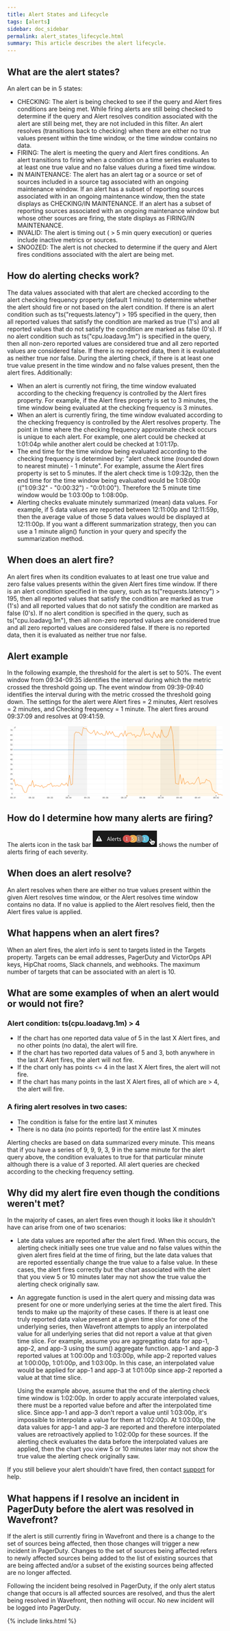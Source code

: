 ```yaml
---
title: Alert States and Lifecycle
tags: [alerts]
sidebar: doc_sidebar
permalink: alert_states_lifecycle.html
summary: This article describes the alert lifecycle.
---
```


## What are the alert states?

An alert can be in 5 states:

- CHECKING: The alert is being checked to see if the query and Alert fires conditions are being met. While firing alerts are still being checked to determine if the query and Alert resolves condition associated with the alert are still being met, they are not included in this filter.  An alert resolves (transitions back to checking) when there are either no true values present within the time window, or the time window contains no data.
- FIRING: The alert is meeting the query and Alert fires conditions. An alert transitions to firing when a condition on a time series evaluates to at least one true value and no false values during a fixed time window.
- IN MAINTENANCE: The alert has an alert tag or a source or set of sources included in a source tag associated with an ongoing maintenance window. If an alert has a subset of reporting sources associated with in an ongoing maintenance window, then the state displays as CHECKING/IN MAINTENANCE. If an alert has a subset of reporting sources associated with an ongoing maintenance window but whose other sources are firing, the state displays as FIRING/IN MAINTENANCE.
- INVALID: The alert is timing out ( > 5 min query execution) or queries include inactive metrics or sources.
- SNOOZED: The alert is not checked to determine if the query and Alert fires conditions associated with the alert are being met.

## How do alerting checks work?

The data values associated with that alert are checked according to the alert checking frequency property (default 1 minute) to determine whether the alert should fire or not based on the alert condition. If there is an alert condition such as ts("requests.latency") > 195 specified in the query, then all reported values that satisfy the condition are marked as true (1's) and all reported values that do not satisfy the condition are marked as false (0's). If no alert condition such as ts("cpu.loadavg.1m") is specified in the query, then all non-zero reported values are considered true and all zero reported values are considered false. If there is no reported data, then it is evaluated as neither true nor false. During the alerting check, if there is at least one true value present in the time window and no false values present, then the alert fires. Additionally:

- When an alert is currently not firing, the time window evaluated according to the checking frequency is controlled by the Alert fires property. For example, if the Alert fires property is set to 3 minutes, the time window being evaluated at the checking frequency is 3 minutes.
- When an alert is currently firing, the time window evaluated according to the checking frequency is controlled by the Alert resolves property.
The point in time where the checking frequency approximate check occurs is unique to each alert. For example, one alert could be checked at 1:01:04p while another alert could be checked at 1:01:17p.
- The end time for the time window being evaluated according to the checking frequency is determined by: "alert check time (rounded down to nearest minute) - 1 minute". For example, assume the Alert fires property is set to 5 minutes. If the alert check time is 1:09:32p, then the end time for the time window being evaluated would be 1:08:00p (("1:09:32" - "0:00:32") - "0:01:00"). Therefore the 5 minute time window would be 1:03:00p to 1:08:00p.
- Alerting checks evaluate minutely summarized (mean) data values. For example, if 5 data values are reported between 12:11:00p and 12:11:59p, then the average value of those 5 data values would be displayed at 12:11:00p. If you want a different summarization strategy, then you can use a 1 minute align() function in your query and specify the summarization method.

## When does an alert fire?

An alert fires when its condition evaluates to at least one true value and zero false values presents within the given Alert fires time window. If there is an alert condition specified in the query, such as ts("requests.latency") > 195, then all reported values that satisfy the condition are marked as true (1's) and all reported values that do not satisfy the condition are marked as false (0's). If no alert condition is specified in the query, such as ts("cpu.loadavg.1m"), then all non-zero reported values are considered true and all zero reported values are considered false. If there is no reported data, then it is evaluated as neither true nor false.

## Alert example

In the following example, the threshold for the alert is set to 50%. The event window from 09:34-09:35 identifies the interval during which the metric crossed the threshold going up. The event window from 09:39-09:40 identifies the interval during with the metric crossed the threshold going down. The settings for the alert were Alert fires = 2 minutes, Alert resolves = 2 minutes, and Checking frequency = 1 minute. The alert fires around 09:37:09 and resolves at 09:41:59.

![Alert fires](images/alert-fire.png)

## How do I determine how many alerts are firing?

The alerts icon in the task bar ![number of alerts](images/alerts.png) shows the number of alerts firing of each severity.

## When does an alert resolve?

An alert resolves when there are either no true values present within the given Alert resolves time window, or the Alert resolves time window contains no data. If no value is applied to the Alert resolves field, then the Alert fires value is applied.

## What happens when an alert fires?

When an alert fires, the alert info is sent to targets listed in the Targets property. Targets can be email addresses, PagerDuty and VictorOps API keys, HipChat rooms, Slack channels, and webhooks. The maximum number of targets that can be associated with an alert is 10.

## What are some examples of when an alert would or would not fire?

### Alert condition: ts(cpu.loadavg.1m) > 4
- If the chart has one reported data value of 5 in the last X Alert fires, and no other points (no data), the alert will fire.
- If the chart has two reported data values of 5 and 3, both anywhere in the last X Alert fires, the alert will not fire.
- If the chart only has points <= 4 in the last X Alert fires, the alert will not fire.
- If the chart has many points in the last X Alert fires, all of which are > 4, the alert will fire.

### A firing alert resolves in two cases:
- The condition is false for the entire last X minutes
- There is no data (no points reported) for the entire last X minutes

Alerting checks are based on data summarized every minute.  This means that if you have a series of 9, 9, 9, 3, 9 in the same minute for the alert query above, the condition evaluates to true for that particular minute although there is a value of 3 reported. All alert queries are checked according to the checking frequency setting.

## Why did my alert fire even though the conditions weren't met?

In the majority of cases, an alert fires even though it looks like it shouldn't have can arise from one of two scenarios:

- Late data values are reported after the alert fired. When this occurs, the alerting check initially sees one true value and no false values within the given alert fires field at the time of firing, but the late data values that are reported essentially change the true value to a false value. In these cases, the alert fires correctly but the chart associated with the alert that you view 5 or 10 minutes later may not show the true value the alerting check originally saw.
- An aggregate function is used in the alert query and missing data was present for one or more underlying series at the time the alert fired. This tends to make up the majority of these cases. If there is at least one truly reported data value present at a given time slice for one of the underlying series, then Wavefront attempts to apply an interpolated value for all underlying series that did not report a value at that given time slice. For example, assume you are aggregating data for app-1, app-2, and app-3 using the sum() aggregate function. app-1 and app-3 reported values at 1:00:00p and 1:03:00p, while app-2 reported values at 1:00:00p, 1:01:00p, and 1:03:00p. In this case, an interpolated value would be applied for app-1 and app-3 at 1:01:00p since app-2 reported a value at that time slice.

    Using the example above, assume that the end of the alerting check time window is 1:02:00p. In order to apply accurate interpolated values, there must be a reported value before and after the interpolated time slice. Since app-1 and app-3 don't report a value until 1:03:00p, it's impossible to interpolate a value for them at 1:02:00p. At 1:03:00p, the data values for app-1 and app-3 are reported and therefore interpolated values are retroactively applied to 1:02:00p for these sources. If the alerting check evaluates the data before the interpolated values are applied, then the chart you view 5 or 10 minutes later may not show the true value the alerting check originally saw.

If you still believe your alert shouldn't have fired, then contact [support](mailto:support@wavefront.com) for help.

## What happens if I resolve an incident in PagerDuty before the alert was resolved in Wavefront?

If the alert is still currently firing in Wavefront and there is a change to the set of sources being affected, then those changes will trigger a new incident in PagerDuty. Changes to the set of sources being affected refers to newly affected sources being added to the list of existing sources that are being affected and/or a subset of the existing sources being affected are no longer affected.

Following the incident being resolved in PagerDuty, if the only alert status change that occurs is all affected sources are resolved, and thus the alert being resolved in Wavefront, then nothing will occur. No new incident will be logged into PagerDuty.



{% include links.html %}

